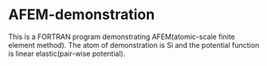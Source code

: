 # AFEM-demonstration
This is a FORTRAN program demonstrating AFEM(atomic-scale finite element method).
The atom of demonstration is Si and the potential function is linear elastic(pair-wise potential).
